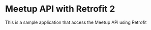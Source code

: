 # Meetup API with Retrofit 2
This is a sample application that access the Meetup API using Retrofit
